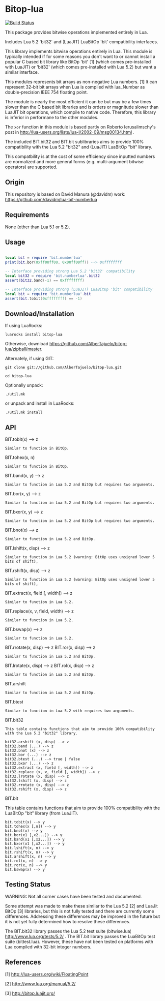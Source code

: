 # Bitop-lua

[![Build Status](https://travis-ci.org/AlberTajuelo/bitop-lua.svg)](https://travis-ci.org/AlberTajuelo/bitop-lua)

This package provides bitwise operations implemented entirely in Lua.

Includes Lua 5.2 'bit32' and (LuaJIT) LuaBitOp 'bit' compatibility interfaces.

This library implements bitwise operations entirely in Lua.
This module is typically intended if for some reasons you don't want to or cannot install a popular C based bit library like BitOp 'bit' [1] (which comes pre-installed with LuaJIT) or 'bit32' (which comes pre-installed with Lua 5.2) but want a similar interface.

This modules represents bit arrays as non-negative Lua numbers. [1] It can represent 32-bit bit arrays when Lua is compiled
with lua_Number as double-precision IEEE 754 floating point.

The module is nearly the most efficient it can be but may be a few times slower than the C based bit libraries and is orders or magnitude slower than LuaJIT bit operations, which compile to native code. Therefore, this library is inferior in performane to the other modules.

The `xor` function in this module is based partly on Roberto Ierusalimschy's post in http://lua-users.org/lists/lua-l/2002-09/msg00134.html .

The included BIT.bit32 and BIT.bit sublibraries aims to provide 100% compatibility with the Lua 5.2 "bit32" and (LuaJIT) LuaBitOp "bit" library.

This compatbility is at the cost of some efficiency since inputted numbers are normalized and more general forms (e.g. multi-argument bitwise operators) are supported.

## Origin

This repository is based on David Manura (@davidm) work: https://github.com/davidm/lua-bit-numberlua

## Requirements

None (other than Lua 5.1 or 5.2).

## Usage

```lua

local bit = require 'bit.numberlua'
print(bit.bor(0xff00ff00, 0x00ff00ff)) --> 0xffffffff

-- Interface providing strong Lua 5.2 'bit32' compatibility
local bit32 = require 'bit.numberlua'.bit32
assert(bit32.band(-1) == 0xffffffff)

-- Interface providing strong (LuaJIT) LuaBitOp 'bit' compatibility
local bit = require 'bit.numberlua'.bit
assert(bit.tobit(0xffffffff) == -1)
```

## Download/Installation

If using LuaRocks:
```
luarocks install bitop-lua
```

Otherwise, download <https://github.com/AlberTajuelo/bitop-lua/zipball/master>.

Alternately, if using GIT:

```
git clone git://github.com/AlberTajuelo/bitop-lua.git

cd bitop-lua 
```

Optionally unpack:

```
./util.mk
```

or unpack and install in LuaRocks:

```
./util.mk install
```

## API



  BIT.tobit(x) --> z
  
    Similar to function in BitOp.
    
  BIT.tohex(x, n)
  
    Similar to function in BitOp.
  
  BIT.band(x, y) --> z
  
    Similar to function in Lua 5.2 and BitOp but requires two arguments.
  
  BIT.bor(x, y) --> z
  
    Similar to function in Lua 5.2 and BitOp but requires two arguments.

  BIT.bxor(x, y) --> z
  
    Similar to function in Lua 5.2 and BitOp but requires two arguments.
  
  BIT.bnot(x) --> z
  
    Similar to function in Lua 5.2 and BitOp.

  BIT.lshift(x, disp) --> z
  
    Similar to function in Lua 5.2 (warning: BitOp uses unsigned lower 5 bits of shift),
  
  BIT.rshift(x, disp) --> z
  
    Similar to function in Lua 5.2 (warning: BitOp uses unsigned lower 5 bits of shift),

  BIT.extract(x, field [, width]) --> z
  
    Similar to function in Lua 5.2.
  
  BIT.replace(x, v, field, width) --> z
  
    Similar to function in Lua 5.2.
  
  BIT.bswap(x) --> z
  
    Similar to function in Lua 5.2.

  BIT.rrotate(x, disp) --> z
  BIT.ror(x, disp) --> z
  
    Similar to function in Lua 5.2 and BitOp.

  BIT.lrotate(x, disp) --> z
  BIT.rol(x, disp) --> z

    Similar to function in Lua 5.2 and BitOp.
  
  BIT.arshift
  
    Similar to function in Lua 5.2 and BitOp.
    
  BIT.btest
  
    Similar to function in Lua 5.2 with requires two arguments.

  BIT.bit32
  
    This table contains functions that aim to provide 100% compatibility with the Lua 5.2 "bit32" library.
    
    bit32.arshift (x, disp) --> z
    bit32.band (...) --> z
    bit32.bnot (x) --> z
    bit32.bor (...) --> z
    bit32.btest (...) --> true | false
    bit32.bxor (...) --> z
    bit32.extract (x, field [, width]) --> z
    bit32.replace (x, v, field [, width]) --> z
    bit32.lrotate (x, disp) --> z
    bit32.lshift (x, disp) --> z
    bit32.rrotate (x, disp) --> z
    bit32.rshift (x, disp) --> z

  BIT.bit
  
This table contains functions that aim to provide 100% compatibility with the LuaBitOp "bit" library (from LuaJIT).
    
    bit.tobit(x) --> y
    bit.tohex(x [,n]) --> y
    bit.bnot(x) --> y
    bit.bor(x1 [,x2...]) --> y
    bit.band(x1 [,x2...]) --> y
    bit.bxor(x1 [,x2...]) --> y
    bit.lshift(x, n) --> y
    bit.rshift(x, n) --> y
    bit.arshift(x, n) --> y
    bit.rol(x, n) --> y
    bit.ror(x, n) --> y
    bit.bswap(x) --> y


## Testing Status

WARNING: Not all corner cases have been tested and documented.

Some attempt was made to make these similar to the Lua 5.2 [2] and LuaJit BitOp [3] libraries, but this is not fully tested and there are currently some differences. Addressing these differences may be improved in the future but it is not yet fully determined how to resolve these differences.

The BIT.bit32 library passes the Lua 5.2 test suite (bitwise.lua) http://www.lua.org/tests/5.2/ . The BIT.bit library passes the LuaBitOp test suite (bittest.lua). However, these have not been tested on platforms with Lua compiled with 32-bit integer numbers.

## References

[1] http://lua-users.org/wiki/FloatingPoint

[2] http://www.lua.org/manual/5.2/

[3] http://bitop.luajit.org/
